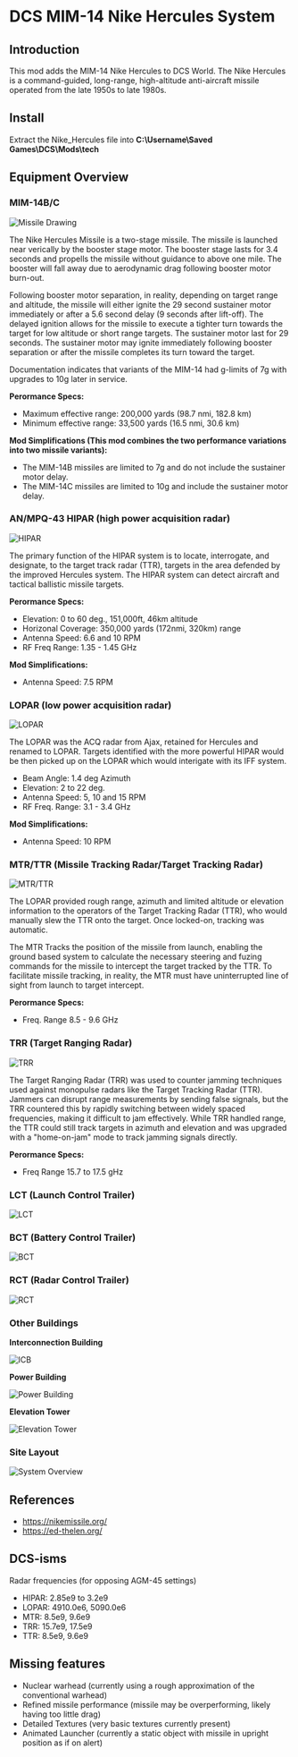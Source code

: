 # DCS MIM-14 Nike Hercules System
## Introduction
This mod adds the MIM-14 Nike Hercules to DCS World. The Nike Hercules is a command-guided, long-range, high-altitude anti-aircraft missile operated from the late 1950s to late 1980s.

## Install
Extract the Nike_Hercules file into **C:\Username\Saved Games\DCS\Mods\tech**


## Equipment Overview
### MIM-14B/C
![Missile Drawing](https://www.nikemissile.org/IFC/missile2.jpg)

The Nike Hercules Missile is a two-stage missile. The missile is launched near verically by the booster stage motor. The booster stage lasts for 3.4 seconds and propells the missile without guidance to above one mile. The booster will fall away due to aerodynamic drag following booster motor burn-out.

Following booster motor separation, in reality, depending on target range and altitude, the missile will either ignite the 29 second sustainer motor immediately or after a 5.6 second delay (9 seconds after lift-off). The delayed ignition allows for the missile to execute a tighter turn towards the target for low altitude or short range targets.
The sustainer motor last for 29 seconds. The sustainer motor may ignite immediately following booster separation or after the missile completes its turn toward the target.

Documentation indicates that variants of the MIM-14 had g-limits of 7g with upgrades to 10g later in service.

**Perormance Specs:**
- Maximum effective range: 200,000 yards (98.7 nmi, 182.8 km)
- Minimum effective range: 33,500 yards (16.5 nmi, 30.6 km)

**Mod Simplifications (This mod combines the two performance variations into two missile variants):**
- The MIM-14B missiles are limited to 7g and do not include the sustainer motor delay.
- The MIM-14C missiles are limited to 10g and include the sustainer motor delay.


### AN/MPQ-43 HIPAR (high power acquisition radar)
![HIPAR](https://ed-thelen.org/hipar_station.gif)

The primary function of the HIPAR system is to locate, interrogate, and designate, to the target track radar (TTR), targets in the area defended by the improved Hercules system. The HIPAR system can detect aircraft and tactical ballistic missile targets.

**Perormance Specs:**
- Elevation: 0 to 60 deg., 151,000ft, 46km altitude
- Horizonal Coverage: 350,000 yards (172nmi, 320km) range
- Antenna Speed: 6.6 and 10 RPM
- RF Freq Range: 1.35 - 1.45 GHz

**Mod Simplifications:**
- Antenna Speed: 7.5 RPM


### LOPAR (low power acquisition radar)
![LOPAR](https://ed-thelen.org/LOPAR-ORD.jpg)

The LOPAR was the ACQ radar from Ajax, retained for Hercules and renamed to LOPAR. Targets identified with the more powerful HIPAR would be then picked up on the LOPAR which would interigate with its IFF system.

- Beam Angle: 1.4 deg Azimuth
- Elevation: 2 to 22 deg. 
- Antenna Speed: 5, 10 and 15 RPM
- RF Freq. Range: 3.1 - 3.4 GHz 

**Mod Simplifications:**
- Antenna Speed: 10 RPM



### MTR/TTR (Missile Tracking Radar/Target Tracking Radar)
![MTR/TTR](https://ed-thelen.org/pics5/Nike_Missile_Site_SF-88_HercTracking.jpg)

The LOPAR provided rough range, azimuth and limited altitude or elevation information to the operators of the Target Tracking Radar (TTR), who would manually slew the TTR onto the target. Once locked-on, tracking was automatic.

The MTR Tracks the position of the missile from launch, enabling the ground based system to calculate the necessary steering and fuzing commands for the missile to intercept the target tracked by the TTR. To facilitate missile tracking, in reality, the MTR must have uninterrupted line of sight from launch to target intercept.

**Perormance Specs:**
- Freq. Range 	8.5 - 9.6 GHz 

### TRR (Target Ranging Radar)
![TRR](https://ed-thelen.org/trr_ant.jpg)

The Target Ranging Radar (TRR) was used to counter jamming techniques used against monopulse radars like the Target Tracking Radar (TTR). Jammers can disrupt range measurements by sending false signals, but the TRR countered this by rapidly switching between widely spaced frequencies, making it difficult to jam effectively. While TRR handled range, the TTR could still track targets in azimuth and elevation and was upgraded with a "home-on-jam" mode to track jamming signals directly.

**Perormance Specs:**
- Freq Range 	15.7 to 17.5 gHz 

### LCT (Launch Control Trailer)
![LCT](https://ed-thelen.org/LaunchControlTrailer-.jpg)

### BCT (Battery Control Trailer)
![BCT](https://ed-thelen.org/FM44-80-trailerComputer-.png)

### RCT (Radar Control Trailer)

![RCT](https://ed-thelen.org/FM44-80-RadarTrailer-Target-.png)

### Other Buildings
**Interconnection Building**

![ICB](https://nikemissile.org/ifcsketvch.jpg)

**Power Building**

![Power Building](https://www.nikemissile.org/Generators/launcher.jpg)


**Elevation Tower**
  
![Elevation Tower](https://th.bing.com/th/id/R.b4860ea3ad21dc50d522e3fb3c5cc3e9?rik=2tbN5ty1IcaEbQ&riu=http%3a%2f%2fnikeordnance.nikemissile.org%2fHiparMtr2.jpg&ehk=R26niUUchIdtbRuMLz7ULyPlQrOE9n%2fFZS5xlK4r%2fv4%3d&risl=&pid=ImgRaw&r=0)


### Site Layout
![System Overview](https://nikemissile.org/herc_system/page4.jpg)


## References
- https://nikemissile.org/
- https://ed-thelen.org/

## DCS-isms
Radar frequencies (for opposing AGM-45 settings)
- HIPAR: 2.85e9 to 3.2e9
- LOPAR: 4910.0e6, 5090.0e6
- MTR: 8.5e9, 9.6e9
- TRR: 15.7e9, 17.5e9
- TTR: 8.5e9, 9.6e9

## Missing features
- Nuclear warhead (currently using a rough approximation of the conventional warhead)
- Refined missile performance (missile may be overperforming, likely having too little drag)
- Detailed Textures (very basic textures currently present)
- Animated Launcher (currently a static object with missile in upright position as if on alert)
